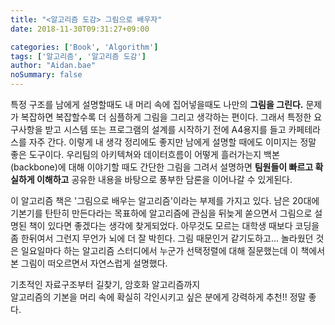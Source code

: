 ```yaml
---
title: "<알고리즘 도감> 그림으로 배우자"
date: 2018-11-30T09:31:27+09:00

categories: ['Book', 'Algorithm']
tags: ['알고리즘', '알고리즘 도감']
author: "Aidan.bae"
noSummary: false
---
```


특정 구조를 남에게 설명할때도 내 머리 속에 집어넣을때도 나만의 **그림을 그린다.**
문제가 복잡하면 복잡할수록 더 심플하게 그림을 그리고 생각하는 편이다. 그래서 특정한 요구사항을 받고 시스템 또는 프로그램의 설계를 시작하기 전에 A4용지를 들고 카페테라스를 자주 간다. 이렇게 내 생각 정리에도 좋지만 남에게 설명할 때에도 이미지는 정말 좋은 도구이다. 우리팀의 아키텍쳐와 데이터흐름이 어떻게 흘러가는지 백본(backbone)에 대해 이야기할 때도 간단한 그림을 그려서 설명하면 **팀원들이 빠르고 확실하게 이해하고** 공유한 내용을 바탕으로 풍부한 담론을 이어나갈 수 있게된다.

이 알고리즘 책은 '그림으로 배우는 알고리즘'이라는 부제를 가지고 있다. 남은 20대에 기본기를 탄탄히 만든다라는 목표하에 알고리즘에 관심을 뒤늦게 쏟으면서 그림으로 설명된 책이 있다면 좋겠다는 생각에 찾게되었다. 아무것도 모르는 대학생 때보다 코딩을 좀 한뒤여서 그런지 무언가 뇌에 더 잘 박힌다. 그림 때문인거 같기도하고... 놀라웠던 것은 일요일마다 하는 알고리즘 스터디에서 누군가 선택정렬에 대해 질문했는데 이 책에서 본 그림이 떠오르면서 자연스럽게 설명했다.

기초적인 자료구조부터 길찾기, 암호화 알고리즘까지  
알고리즘의 기본을 머리 속에 확실히 각인시키고 싶은 분에게 강력하게 추천!! 정말 좋다.
